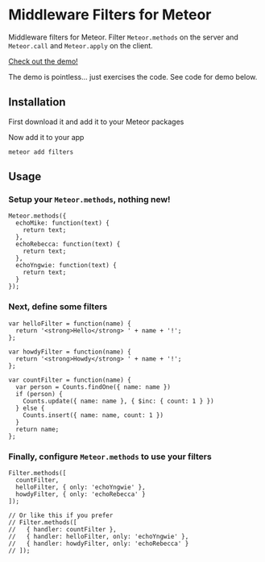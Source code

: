 # Middleware Filters for Meteor

Middleware filters for Meteor. Filter `Meteor.methods` on the server and `Meteor.call` and `Meteor.apply` on the client.

[Check out the demo!](http://filters.meteor.com/)

The demo is pointless... just exercises the code. See code for demo below.

## Installation

First download it and add it to your Meteor packages

Now add it to your app

    meteor add filters

## Usage

### Setup your `Meteor.methods`, nothing new!

    Meteor.methods({
      echoMike: function(text) {
        return text;
      },
      echoRebecca: function(text) {
        return text;
      },
      echoYngwie: function(text) {
        return text;
      }
    });

### Next, define some filters

    var helloFilter = function(name) {
      return '<strong>Hello</strong> ' + name + '!';
    };

    var howdyFilter = function(name) {
      return '<strong>Howdy</strong> ' + name + '!';
    };

    var countFilter = function(name) {
      var person = Counts.findOne({ name: name })
      if (person) {
        Counts.update({ name: name }, { $inc: { count: 1 } })
      } else {
        Counts.insert({ name: name, count: 1 })
      }
      return name;
    };

### Finally, configure `Meteor.methods` to use your filters

    Filter.methods([
      countFilter,
      helloFilter, { only: 'echoYngwie' },
      howdyFilter, { only: 'echoRebecca' }
    ]);

    // Or like this if you prefer
    // Filter.methods([
    //   { handler: countFilter },
    //   { handler: helloFilter, only: 'echoYngwie' },
    //   { handler: howdyFilter, only: 'echoRebecca' }
    // ]);

